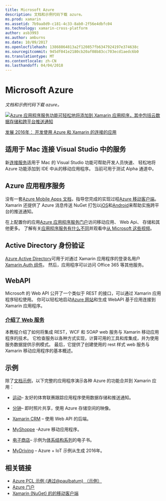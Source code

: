 ```yaml
---
title: Microsoft Azure
description: 文档和示例代码下载 azure。
ms.prod: xamarin
ms.assetid: 7b9aa8d9-c181-4c33-8ab0-2f56e4dbfc04
ms.technology: xamarin-cross-platform
author: asb3993
ms.author: amburns
ms.date: 10/09/2017
ms.openlocfilehash: 13868864813a2f120857fb6347924197e374638c
ms.sourcegitcommit: 945df041e2180cb20af08b83cc703ecd1aedc6b0
ms.translationtype: MT
ms.contentlocale: zh-CN
ms.lasthandoff: 04/04/2018
---
```

# <a name="microsoft-azure"></a>Microsoft Azure

_文档和示例代码下载 azure。_

[ ![](images/evolve-mikej-azure-sml.png "Azure 应用程序服务功能可轻松地将添加到 Xamarin 应用程序，其中包括云数据存储和跨平台推送通知")](https://evolve.xamarin.com/session/56ec886fde91c6253c277bc6)

[发展 2016年： 开发使用 Azure 和 Xamarin 的连接的应用](https://evolve.xamarin.com/session/56ec886fde91c6253c277bc6)

## <a name="connected-services-in-visual-studio-for-mac"></a>适用于 Mac 连接 Visual Studio 中的服务

新[连接服务](connected-services.md)适用于 Mac 的 Visual Studio 功能可帮助开发人员快速、 轻松地将 Azure 功能添加到 IDE 中从的移动应用程序。 当前可用于测试 Alpha 通道中。


## <a name="azure-app-services"></a>Azure 应用程序服务

没有一套[Azure Mobile Apps 文档](~/cross-platform/data-cloud/mobile-apps.md)，指导您完成的实现过程[Azure 移动客户端](https://www.nuget.org/packages/Microsoft.Azure.Mobile.Client/)。
Xamarin 还提供了 Azure 消息传送 NuGet 打包以[iOS](https://www.nuget.org/packages/Xamarin.Azure.NotificationHubs.iOS/)和[Android](https://www.nuget.org/packages/Xamarin.Azure.NotificationHubs.Android/)来帮助实施跨平台的推送通知。

在上配置你的应用[Azure 应用程序服务门户](https://portal.azure.com/)访问移动应用、 Web Api、 存储和其他更多。 了解有关[应用程序服务有什么不同](http://azure.microsoft.com/en-us/updates/whats-new-with-azure-app-service/)并观看中[从 Microsoft 这些视频](http://azure.microsoft.com/en-us/campaigns/azure-march-announcement/)。

## <a name="active-directory-authentication"></a>Active Directory 身份验证

[Azure Active Directory](~/cross-platform/data-cloud/active-directory/index.md)可用于对通过 Xamarin 应用程序的登录名用户[Xamarin.Auth 组件](https://www.nuget.org/packages/Xamarin.Auth/)。
然后，应用程序可以访问 Office 365 等其他服务。

## <a name="webapi"></a>WebAPI

Microsoft 的 Web API 公开了一个类似于 REST 的接口，可以通过 Xamarin 应用程序轻松使用。
你可以轻松地启动[Azure 网站](https://trywebsites.azurewebsites.net/)和生成 WebAPI 基于应用连接到 Xamarin 应用程序。


###  <a name="introduction-to-web-servicescross-platformdata-cloudweb-servicesindexmd"></a>[介绍了 Web 服务](~/cross-platform/data-cloud/web-services/index.md)

本教程介绍了如何将集成 REST，WCF 和 SOAP web 服务与 Xamarin 移动应用程序的技术。 它检查服务以各种方式实现，计算可用的工具和库集成，并为使用服务数据提供示例模式。 最后，它提供了创建使用的 rest 样式 web 服务与 Xamarin 移动应用程序的基本概述。

## <a name="samples"></a>示例

除了[文档示例](https://github.com/xamarin/mobile-samples/tree/master/Azure)，以下完整的应用程序演示各种 Azure 的功能合并到 Xamarin 应用：

- [运动](https://github.com/xamarin/Sport)– 友好的体育联赛跟踪应用程序使用数据存储和推送通知。
- [分钟](https://github.com/pierceboggan/Moments)– 即时照片共享，使用 Azure 存储空间的映像。
- [Xamarin CRM](https://github.com/xamarin/app-crm) – 使用 Web API 的后端。
- [MyShoppe](https://github.com/jamesmontemagno/MyShoppe) -Azure 移动应用程序。

- [电子商店](https://github.com/dotnet-architecture/eShopOnContainers)– 示例为[体系结构系列](https://www.microsoft.com/net/learn/architecture)的电子书。
- [MyDriving](https://azure.microsoft.com/en-us/campaigns/mydriving/) – Azure + IoT 示例从生成 2016年。


## <a name="related-links"></a>相关链接

- [Azure PCL 示例 (通过@paulbatum) （示例）](https://github.com/paulbatum/mobile-services-xamarin-pcl)
- [Azure 门户](http://azure.microsoft.com/)
- [Xamarin (NuGet) 的的移动客户端](https://www.nuget.org/packages/Microsoft.Azure.Mobile.Client/)
